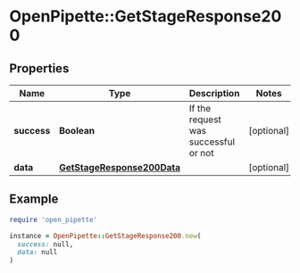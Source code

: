 # OpenPipette::GetStageResponse200

## Properties

| Name | Type | Description | Notes |
| ---- | ---- | ----------- | ----- |
| **success** | **Boolean** | If the request was successful or not | [optional] |
| **data** | [**GetStageResponse200Data**](GetStageResponse200Data.md) |  | [optional] |

## Example

```ruby
require 'open_pipette'

instance = OpenPipette::GetStageResponse200.new(
  success: null,
  data: null
)
```


